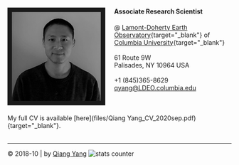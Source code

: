 ---
---

# <link rel="stylesheet" href="styles.css" type="text/css">

<img src="images/qiangyang_square.jpg" style="width:200px; border:10px solid; margin-right: 20px" align="left">

#### Associate Research Scientist

@ [Lamont-Doherty Earth Observatory](https://www.ldeo.columbia.edu/){target="_blank"} of [Columbia University](https://www.columbia.edu/){target="_blank"}
<br></br>
61 Route 9W  
Palisades, NY 10964 USA
<br></br>
+1 (845)365-8629  
qyang@LDEO.columbia.edu
<br></br>
<br></br>
My full CV is available [here](files/Qiang Yang_CV_2020sep.pdf){target="_blank"}.
<br></br>
______________________________________________
<p>&copy; 2018-10 | by <a href="http://www.ldeo.columbia.edu/~qyang">Qiang Yang</a> <img src="http://www.easycounter.com/counter.php?johneyyang" border="0" alt="stats counter"></p>
